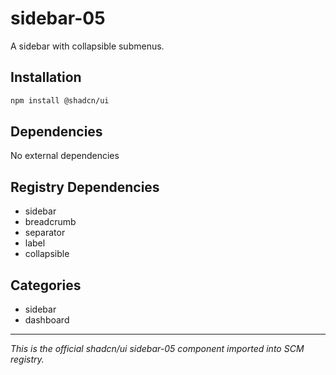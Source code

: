 # sidebar-05

A sidebar with collapsible submenus.

## Installation

```bash
npm install @shadcn/ui
```

## Dependencies

No external dependencies

## Registry Dependencies

- sidebar
- breadcrumb
- separator
- label
- collapsible

## Categories

- sidebar
- dashboard

---

*This is the official shadcn/ui sidebar-05 component imported into SCM registry.*
